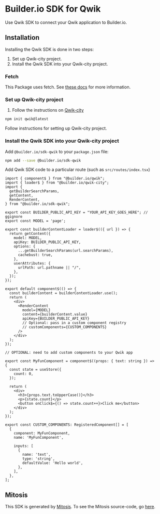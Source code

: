 # Builder.io SDK for Qwik

Use Qwik SDK to connect your Qwik application to Builder.io.

## Installation

Installing the Qwik SDK is done in two steps:

1. Set up Qwik-city project.
2. Install the Qwik SDK into your Qwik-city project.

### Fetch

This Package uses fetch. See [these docs](https://github.com/BuilderIO/this-package-uses-fetch/blob/main/README.md) for more information.

### Set up Qwik-city project

1. Follow the instructions on [Qwik-city](https://qwik.builder.io/qwikcity/overview)

```bash
npm init qwik@latest
```

Follow instructions for setting up Qwik-city project.

### Install the Qwik SDK into your Qwik-city project

Add `@builder.io/sdk-qwik` to your `package.json` file:

```bash
npm add --save @builder.io/sdk-qwik
```

Add Qwik SDK code to a particular route (such as `src/routes/index.tsx`)

```typscript
import { component$ } from "@builder.io/qwik";
import { loader$ } from "@builder.io/qwik-city";
import {
  getBuilderSearchParams,
  getContent,
  RenderContent,
} from "@builder.io/sdk-qwik";

export const BUILDER_PUBLIC_API_KEY = "YOUR_API_KEY_GOES_HERE"; // ggignore
export const MODEL = 'page';

export const builderContentLoader = loader$(({ url }) => {
  return getContent({
    model: MODEL,
    apiKey: BUILDER_PUBLIC_API_KEY,
    options: {
      ...getBuilderSearchParams(url.searchParams),
      cachebust: true,
    },
    userAttributes: {
      urlPath: url.pathname || "/",
    },
  });
});

export default component$(() => {
  const builderContent = builderContentLoader.use();
  return (
    <div>
      <RenderContent
        model={MODEL}
        content={builderContent.value}
        apiKey={BUILDER_PUBLIC_API_KEY}
        // Optional: pass in a custom component registry
        // customComponents={CUSTOM_COMPONENTS}
      />
    </div>
  );
});

// OPTIONAL: need to add custom components to your Qwik app

export const MyFunComponent = component$((props: { text: string }) => {
  const state = useStore({
    count: 0,
  });

  return (
    <div>
      <h3>{props.text.toUpperCase()}</h3>
      <p>{state.count}</p>
      <button onClick$={() => state.count++}>Click me</button>
    </div>
  );
});

export const CUSTOM_COMPONENTS: RegisteredComponent[] = [
  {
    component: MyFunComponent,
    name: 'MyFunComponent',

    inputs: [
      {
        name: 'text',
        type: 'string',
        defaultValue: 'Hello world',
      },
    ],
  },
];

```

## Mitosis

This SDK is generated by [Mitosis](https://github.com/BuilderIO/mitosis). To see the Mitosis source-code, go [here](https://github.com/BuilderIO/builder/tree/main/packages/sdks/src).
